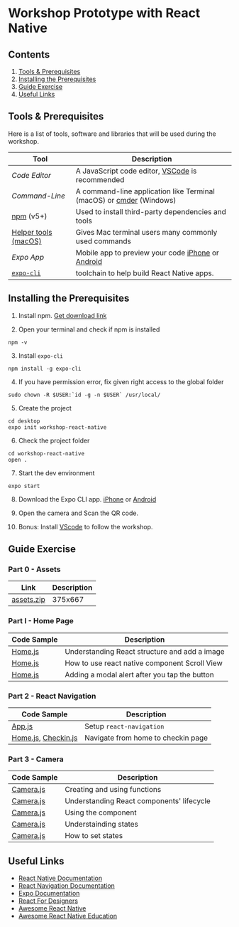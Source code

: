 # Workshop Prototype with React Native

## Contents

1. [Tools & Prerequisites](#tools--prerequisites)
2. [Installing the Prerequisites](#installing-the-prerequisites)
3. [Guide Exercise](#guide-exercise)
4. [Useful Links](#useful-links)

## Tools & Prerequisites

Here is a list of tools, software and libraries that will be used during the workshop.

| Tool  | Description |
|---|---|
| *Code Editor* | A JavaScript code editor, [VSCode](https://code.visualstudio.com/) is recommended
| *Command-Line* | A command-line application like Terminal (macOS) or [cmder](http://cmder.net/) (Windows)
| [npm](https://www.npmjs.com/get-npm) (v5+) | Used to install third-party dependencies and tools
| [Helper tools (macOS)](http://osxdaily.com/2014/02/12/install-command-line-tools-mac-os-x/) | Gives Mac terminal users many commonly used commands
| *Expo App* | Mobile app to preview your code [iPhone](https://itunes.apple.com/app/apple-store/id982107779) or [Android](https://play.google.com/store/apps/details?id=host.exp.exponent&referrer=www)
| [`expo-cli`](https://expo.io/) | toolchain to help build React Native apps.

## Installing the Prerequisites

1. Install npm. [Get download link](https://www.npmjs.com/get-npm)

2. Open your terminal and check if npm is installed

```
npm -v
```

3. Install `expo-cli`

```
npm install -g expo-cli
```

4. If you have permission error, fix given right access to the global folder

```
sudo chown -R $USER:`id -g -n $USER` /usr/local/
```

5. Create the project

```
cd desktop
expo init workshop-react-native
```

6. Check the project folder

```
cd workshop-react-native
open .
```

7. Start the dev environment

```
expo start
```

8. Download the Expo CLI app. [iPhone](https://itunes.apple.com/app/apple-store/id982107779) or [Android](https://play.google.com/store/apps/details?id=host.exp.exponent&referrer=www)

9. Open the camera and Scan the QR code.

10. Bonus: Install [VScode](https://code.visualstudio.com/download) to follow the workshop.

## Guide Exercise

### Part 0 - Assets

| Link  | Description |
|---|---|
| [assets.zip](https://www.dropbox.com/s/wmdzbnawlr9f3dy/assets.zip?dl=0) | 375x667

### Part I - Home Page

| Code Sample  | Description |
|---|---|
| [Home.js](https://gist.github.com/zehfernandes/d9292d08410594e1aabff35aa060c619#file-home01-js) | Understanding React structure and add a image
| [Home.js](https://gist.github.com/zehfernandes/d9292d08410594e1aabff35aa060c619#file-home02-js) | How to use react native component Scroll View
| [Home.js](https://gist.github.com/zehfernandes/d9292d08410594e1aabff35aa060c619#file-home03-js) | Adding a modal alert after you tap the button

 
### Part 2 - React Navigation 

| Code Sample  | Description |
|---|---|
| [App.js](https://gist.github.com/zehfernandes/dcd96604d1de04c054b909d86b5a19a9#file-app-js) | Setup `react-navigation`
| [Home.js](), [Checkin.js](https://gist.github.com/zehfernandes/dcd96604d1de04c054b909d86b5a19a9#file-checkin-js) | Navigate from home to checkin page
 
### Part 3 - Camera

| Code Sample  | Description |
|---|---|
| [Camera.js]() | Creating and using functions
| [Camera.js]() | Understanding React components' lifecycle
| [Camera.js]() | Using the <Camera> component
| [Camera.js]() | Understainding states
| [Camera.js]() | How to set states

## Useful Links

- [React Native Documentation](https://facebook.github.io/react-native/docs/getting-started.html)
- [React Navigation Documentation](https://reactnavigation.org/)
- [Expo Documentation](https://github.com/jondot/awesome-react-native)
- [React For Designers](https://reactfordesigners.com/) 
- [Awesome React Native](https://github.com/jondot/awesome-react-native)
- [Awesome React Native Education](https://github.com/hsavit1/Awesome-React-Native-Education)
